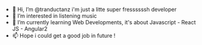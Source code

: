 - 👋 Hi, I’m @tranductanz i'm just a litte super fressssssh developer
- 👀 I’m interested in listening music
- 🌱 I’m currently learning Web Developments, it's about Javascript - React JS - Angular2
- 📫 Hope i could get a good job in future !

